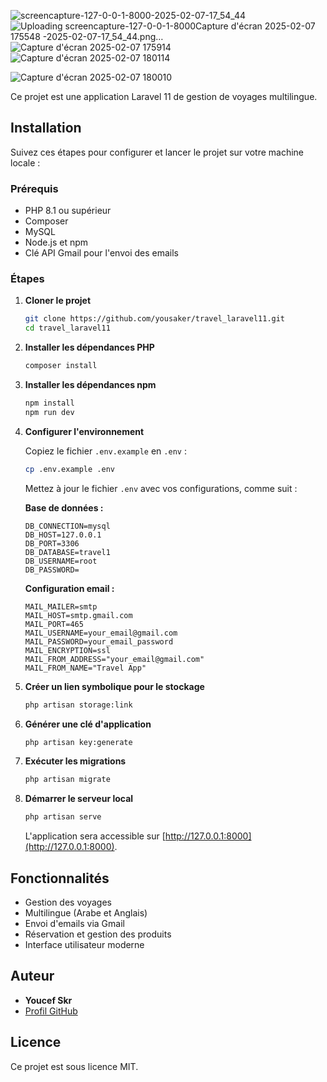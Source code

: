 ![screencapture-127-0-0-1-8000-2025-02-07-17_54_44](https://github.com/user-attachments/assets/b282ed6a-c497-48f3-b5c9-7ea5f58b25cd)
![Uploading screencapture-127-0-0-1-8000![Capture d'écran 2025-02-07 175548](https://github.com/user-attachments/assets/7a9bfa39-bdbc-4532-be6a-359eed1d138e)
-2025-02-07-17_54_44.png…]()
![Capture d'écran 2025-02-07 175914](https://github.com/user-attachments/assets/e0ae18e4-393a-463a-8532-51e586c09480)
![Capture d'écran 2025-02-07 180114](https://github.com/user-attachments/assets/f9b0ab80-2285-40f2-b076-e994468b20f2)

![Capture d'écran 2025-02-07 180010](https://github.com/user-attachments/assets/19d1e67e-c09e-4db9-8677-22b4c1d6bb8e)

Ce projet est une application Laravel 11 de gestion de voyages multilingue.

## Installation

Suivez ces étapes pour configurer et lancer le projet sur votre machine locale :

### Prérequis

- PHP 8.1 ou supérieur
- Composer
- MySQL
- Node.js et npm
- Clé API Gmail pour l'envoi des emails

### Étapes

1. **Cloner le projet**
   ```bash
   git clone https://github.com/yousaker/travel_laravel11.git
   cd travel_laravel11
   ```

2. **Installer les dépendances PHP**
   ```bash
   composer install
   ```

3. **Installer les dépendances npm**
   ```bash
   npm install
   npm run dev
   ```

4. **Configurer l'environnement**
   
   Copiez le fichier `.env.example` en `.env` :
   ```bash
   cp .env.example .env
   ```

   Mettez à jour le fichier `.env` avec vos configurations, comme suit :

   **Base de données :**
   ```env
   DB_CONNECTION=mysql
   DB_HOST=127.0.0.1
   DB_PORT=3306
   DB_DATABASE=travel1
   DB_USERNAME=root
   DB_PASSWORD=
   ```

   **Configuration email :**
   ```env
   MAIL_MAILER=smtp
   MAIL_HOST=smtp.gmail.com
   MAIL_PORT=465
   MAIL_USERNAME=your_email@gmail.com
   MAIL_PASSWORD=your_email_password
   MAIL_ENCRYPTION=ssl
   MAIL_FROM_ADDRESS="your_email@gmail.com"
   MAIL_FROM_NAME="Travel App"
   ```

5. **Créer un lien symbolique pour le stockage**
   ```bash
   php artisan storage:link
   ```

6. **Générer une clé d'application**
   ```bash
   php artisan key:generate
   ```

7. **Exécuter les migrations**
   ```bash
   php artisan migrate
   ```

8. **Démarrer le serveur local**
   ```bash
   php artisan serve
   ```

   L'application sera accessible sur [http://127.0.0.1:8000](http://127.0.0.1:8000).

## Fonctionnalités

- Gestion des voyages
- Multilingue (Arabe et Anglais)
- Envoi d'emails via Gmail
- Réservation et gestion des produits
- Interface utilisateur moderne

## Auteur

- **Youcef Skr**
- [Profil GitHub](https://github.com/yousaker)

## Licence

Ce projet est sous licence MIT.

